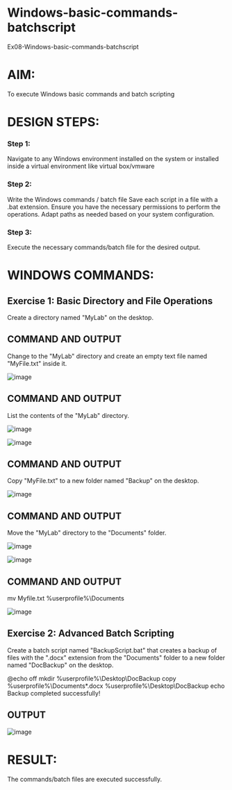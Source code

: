 # Windows-basic-commands-batchscript
Ex08-Windows-basic-commands-batchscript

# AIM:
To execute Windows basic commands and batch scripting

# DESIGN STEPS:

### Step 1:

Navigate to any Windows environment installed on the system or installed inside a virtual environment like virtual box/vmware 

### Step 2:

Write the Windows commands / batch file
Save each script in a file with a .bat extension.
Ensure you have the necessary permissions to perform the operations.
Adapt paths as needed based on your system configuration.
### Step 3:

Execute the necessary commands/batch file for the desired output. 




# WINDOWS COMMANDS:
## Exercise 1: Basic Directory and File Operations
Create a directory named "MyLab" on the desktop.


## COMMAND AND OUTPUT

Change to the "MyLab" directory and create an empty text file named "MyFile.txt" inside it.

![image](https://github.com/greffinaprem/Windows-basic-commands-batchscript/assets/119475603/2331915f-93a6-431d-9426-045c669af6fd)



## COMMAND AND OUTPUT

List the contents of the "MyLab" directory.

![image](https://github.com/greffinaprem/Windows-basic-commands-batchscript/assets/119475603/3a948fc5-3881-47b1-9755-7ae0beef5de8)

![image](https://github.com/greffinaprem/Windows-basic-commands-batchscript/assets/119475603/49c55f82-2712-454e-8b1b-573477ba780d)


## COMMAND AND OUTPUT

Copy "MyFile.txt" to a new folder named "Backup" on the desktop.

![image](https://github.com/greffinaprem/Windows-basic-commands-batchscript/assets/119475603/d6825945-6ac8-461e-8efb-c73d9741998a)


## COMMAND AND OUTPUT

Move the "MyLab" directory to the "Documents" folder.

![image](https://github.com/greffinaprem/Windows-basic-commands-batchscript/assets/119475603/b5f3317e-70f4-406c-941d-ae02830275d9)

![image](https://github.com/greffinaprem/Windows-basic-commands-batchscript/assets/119475603/978d5492-0090-404e-9f76-009bc351f85b)


## COMMAND AND OUTPUT

mv Myfile.txt %userprofile%\Documents

![image](https://github.com/greffinaprem/Windows-basic-commands-batchscript/assets/119475603/6a52af6a-2895-4ae7-a05f-3971c793329e)



## Exercise 2: Advanced Batch Scripting
Create a batch script named "BackupScript.bat" that creates a backup of files with the ".docx" extension from the "Documents" folder to a new folder named "DocBackup" on the desktop.

@echo off mkdir %userprofile%\Desktop\DocBackup copy %userprofile%\Documents*.docx %userprofile%\Desktop\DocBackup echo Backup completed successfully!

## OUTPUT

![image](https://github.com/greffinaprem/Windows-basic-commands-batchscript/assets/119475603/61a0a23c-db27-4a39-b182-22ca09df64f5)

# RESULT:
The commands/batch files are executed successfully.

